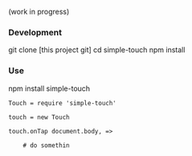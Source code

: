 (work in progress)

### Development

git clone [this project git]
cd simple-touch
npm install

### Use

npm install simple-touch

```
Touch = require 'simple-touch'

touch = new Touch

touch.onTap document.body, =>

	# do somethin

```

